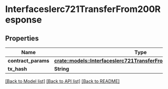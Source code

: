 # InterfacesIerc721TransferFrom200Response

## Properties

Name | Type | Description | Notes
------------ | ------------- | ------------- | -------------
**contract_params** | [**crate::models::InterfacesIerc721TransferFromRequestContractParams**](interfaces_IERC721_transferFrom_request_contractParams.md) |  | 
**tx_hash** | **String** |  | 

[[Back to Model list]](../README.md#documentation-for-models) [[Back to API list]](../README.md#documentation-for-api-endpoints) [[Back to README]](../README.md)


